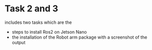 # Task 2 and 3
includes two tasks which are the 
- steps to install Ros2 on Jetson Nano 
- the installation of the Robot arm package with a screenshot of the output
